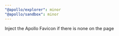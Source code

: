 ```yaml
---
"@apollo/explorer": minor
"@apollo/sandbox": minor
---
```


Inject the Apollo Favicon if there is none on the page
